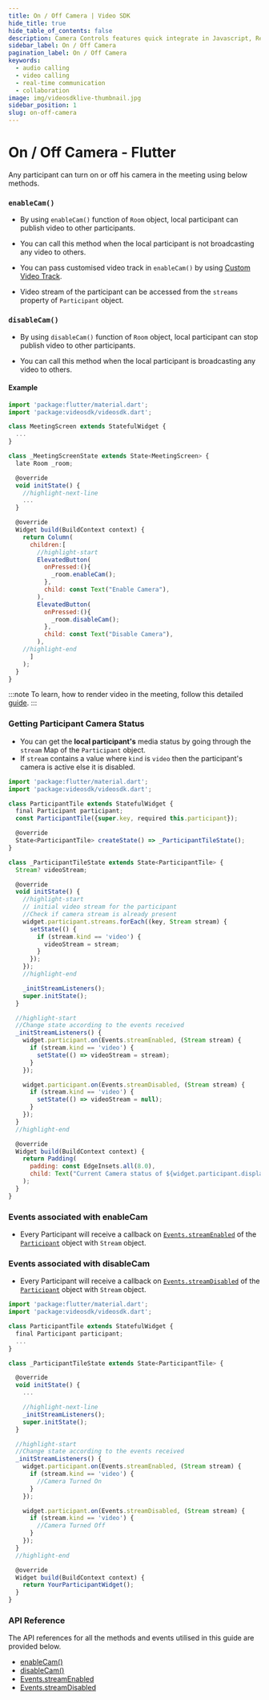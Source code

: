 ```yaml
---
title: On / Off Camera | Video SDK
hide_title: true
hide_table_of_contents: false
description: Camera Controls features quick integrate in Javascript, React JS, Android, IOS, React Native, Flutter with Video SDK to add live video & audio conferencing to your applications.
sidebar_label: On / Off Camera
pagination_label: On / Off Camera
keywords:
  - audio calling
  - video calling
  - real-time communication
  - collaboration
image: img/videosdklive-thumbnail.jpg
sidebar_position: 1
slug: on-off-camera
---
```


# On / Off Camera - Flutter

Any participant can turn on or off his camera in the meeting using below methods.

### `enableCam()`

- By using `enableCam()` function of `Room` object, local participant can publish video to other participants.

- You can call this method when the local participant is not broadcasting any video to others.

- You can pass customised video track in `enableCam()` by using [Custom Video Track](/flutter/guide/video-and-audio-calling-api-sdk/render-media/optimize-video-track).

- Video stream of the participant can be accessed from the `streams` property of `Participant` object.

### `disableCam()`

- By using `disableCam()` function of `Room` object, local participant can stop publish video to other participants.

- You can call this method when the local participant is broadcasting any video to others.

#### Example

```jsx
import 'package:flutter/material.dart';
import 'package:videosdk/videosdk.dart';

class MeetingScreen extends StatefulWidget {
  ...
}

class _MeetingScreenState extends State<MeetingScreen> {
  late Room _room;

  @override
  void initState() {
    //highlight-next-line
    ...
  }

  @override
  Widget build(BuildContext context) {
    return Column(
      children:[
        //highlight-start
        ElevatedButton(
          onPressed:(){
            _room.enableCam();
          },
          child: const Text("Enable Camera"),
        ),
        ElevatedButton(
          onPressed:(){
            _room.disableCam();
          },
          child: const Text("Disable Camera"),
        ),
    //highlight-end
      ]
    );
  }
}
```

:::note
To learn, how to render video in the meeting, follow this detailed [guide](/flutter/guide/video-and-audio-calling-api-sdk/render-media/display-video#2-rendering-video).
:::

### Getting Participant Camera Status

- You can get the **local participant's** media status by going through the `stream` Map of the `Participant` object.
- If `stream` contains a value where `kind` is `video` then the participant's camera is active else it is disabled.

```js
import 'package:flutter/material.dart';
import 'package:videosdk/videosdk.dart';

class ParticipantTile extends StatefulWidget {
  final Participant participant;
  const ParticipantTile({super.key, required this.participant});

  @override
  State<ParticipantTile> createState() => _ParticipantTileState();
}

class _ParticipantTileState extends State<ParticipantTile> {
  Stream? videoStream;

  @override
  void initState() {
    //highlight-start
    // initial video stream for the participant
    //Check if camera stream is already present
    widget.participant.streams.forEach((key, Stream stream) {
      setState(() {
        if (stream.kind == 'video') {
          videoStream = stream;
        }
      });
    });
    //highlight-end

    _initStreamListeners();
    super.initState();
  }

  //highlight-start
  //Change state according to the events received
  _initStreamListeners() {
    widget.participant.on(Events.streamEnabled, (Stream stream) {
      if (stream.kind == 'video') {
        setState(() => videoStream = stream);
      }
    });

    widget.participant.on(Events.streamDisabled, (Stream stream) {
      if (stream.kind == 'video') {
        setState(() => videoStream = null);
      }
    });
  }
  //highlight-end

  @override
  Widget build(BuildContext context) {
    return Padding(
      padding: const EdgeInsets.all(8.0),
      child: Text("Current Camera status of ${widget.participant.displayName} is ${videoStream !=null ? "Active": "Disable"}")
    );
  }
}
```

### Events associated with enableCam

- Every Participant will receive a callback on [`Events.streamEnabled`](/flutter/api/sdk-reference/participant-class/events#streamenabled) of the [`Participant`](/flutter/api/sdk-reference/participant-class/introduction) object with `Stream` object.

### Events associated with disableCam

- Every Participant will receive a callback on [`Events.streamDisabled`](/flutter/api/sdk-reference/participant-class/events#streamdisabled) of the [`Participant`](/flutter/api/sdk-reference/participant-class/introduction) object with `Stream` object.

```js
import 'package:flutter/material.dart';
import 'package:videosdk/videosdk.dart';

class ParticipantTile extends StatefulWidget {
  final Participant participant;
  ...
}

class _ParticipantTileState extends State<ParticipantTile> {

  @override
  void initState() {
    ...

    //highlight-next-line
    _initStreamListeners();
    super.initState();
  }

  //highlight-start
  //Change state according to the events received
  _initStreamListeners() {
    widget.participant.on(Events.streamEnabled, (Stream stream) {
      if (stream.kind == 'video') {
        //Camera Turned On
      }
    });

    widget.participant.on(Events.streamDisabled, (Stream stream) {
      if (stream.kind == 'video') {
        //Camera Turned Off
      }
    });
  }
  //highlight-end

  @override
  Widget build(BuildContext context) {
    return YourParticipantWidget();
  }
}
```

### API Reference

The API references for all the methods and events utilised in this guide are provided below.

- [enableCam()](/flutter/api/sdk-reference/room-class/methods#enablecam)
- [disableCam()](/flutter/api/sdk-reference/room-class/methods#disablecam)
- [Events.streamEnabled](/flutter/api/sdk-reference/participant-class/events#streamenabled)
- [Events.streamDisabled](/flutter/api/sdk-reference/participant-class/events#streamdisabled)
